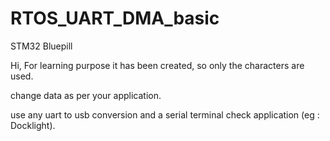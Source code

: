 # RTOS_UART_DMA_basic
STM32 Bluepill

Hi,
For learning purpose it has been created, so only the characters are used.

change data as per your application.

use any uart to usb conversion and a serial terminal check application (eg : Docklight).

